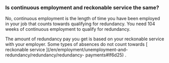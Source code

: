 ###  Is continuous employment and reckonable service the same?

No, continuous employment is the length of time you have been employed in your
job that counts towards qualifying for redundancy. You need 104 weeks of
continuous employment to qualify for redundancy.

The amount of redundancy pay you get is based on your reckonable service with
your employer. Some types of absences do not count towards [ reckonable
service ](/en/employment/unemployment-and-redundancy/redundancy/redundancy-
payments#lf6d25) .
